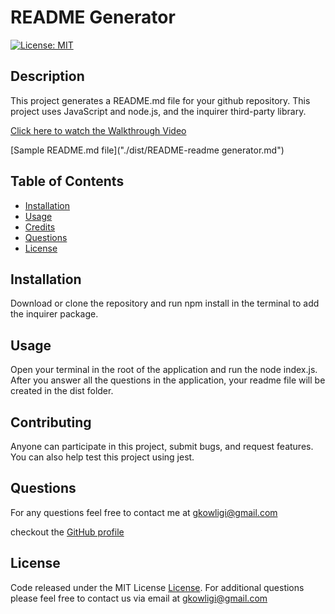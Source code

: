 # README Generator

[![License: MIT](https://img.shields.io/badge/License-MIT-yellow.svg)](https://opensource.org/licenses/MIT)

## Description

This project generates a README.md file for your github repository. This project uses JavaScript and node.js, and the inquirer third-party library.

[Click here to watch the Walkthrough Video](https://youtu.be/v4gkvWexwrg)

[Sample README.md file]("./dist/README-readme generator.md")

## Table of Contents

- [Installation](#installation)
- [Usage](#usage)
- [Credits](#credits)
- [Questions](#questions)
- [License](#license)

## Installation

Download or clone the repository and run npm install in the terminal to add the inquirer package.

## Usage

Open your terminal in the root of the application and run the node index.js. After you answer all the questions in the application, your readme file will be created in the dist folder.

## Contributing

Anyone can participate in this project, submit bugs, and request features. You can also help test this project using jest.

## Questions

For any questions feel free to contact me at gkowligi@gmail.com

checkout the [GitHub profile](https://github.com/gkowligi1392)

## License

Code released under the MIT License [License](https://choosealicense.com/licenses/mit/).
For additional questions please feel free to contact us via email at gkowligi@gmail.com
